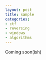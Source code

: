 ```yaml
---
layout: post
title: sample
categories:
- ctf
- reversing
- windows
- algorithms
---
```


Coming soon(ish)
